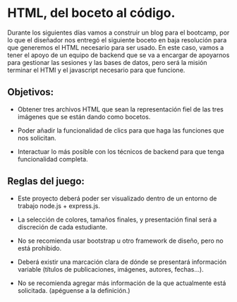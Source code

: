 # HTML, del boceto al código.

Durante los siguientes días vamos a construir un blog para el bootcamp, por lo que el diseñador nos entregó el siguiente boceto en baja resolución para que generemos el HTML necesario para ser usado. En este caso, vamos a tener el apoyo de un equipo de backend que se va a encargar de apoyarnos para gestionar las sesiones y las bases de datos, pero será la misión terminar el HTMl y el javascript necesario para que funcione.

## Objetivos:

* Obtener tres archivos HTML que sean la representación fiel de las tres imágenes que se están dando como bocetos.

* Poder añadir la funcionalidad de clics para que haga las funciones que nos solicitan.

* Interactuar lo más posible con los técnicos de backend para que tenga funcionalidad completa.

## Reglas del juego:

* Este proyecto deberá poder ser visualizado dentro de un entorno de trabajo node.js + express.js.

* La selección de colores, tamaños finales, y presentación final será a discreción de cada estudiante.

* No se recomienda usar bootstrap u otro framework de diseño, pero no está prohibido.

* Deberá existir una marcación clara de dónde se presentará información variable (títulos de publicaciones, imágenes, autores, fechas...).

* No se recomienda agregar más información de la que actualmente está solicitada. (apéguense a la definición.)
